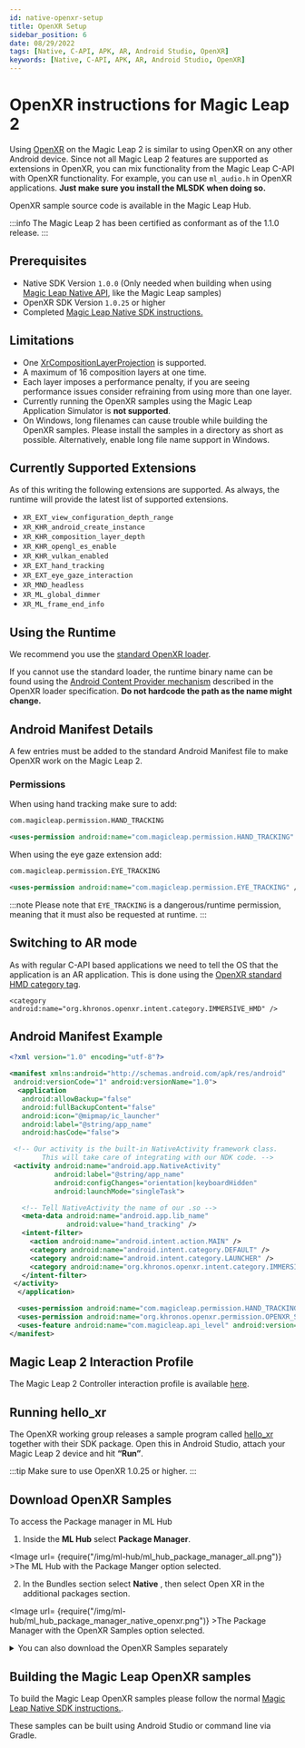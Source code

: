 ```yaml
---
id: native-openxr-setup
title: OpenXR Setup
sidebar_position: 6
date: 08/29/2022
tags: [Native, C-API, APK, AR, Android Studio, OpenXR]
keywords: [Native, C-API, APK, AR, Android Studio, OpenXR]
---
```


# OpenXR instructions for Magic Leap 2

Using [OpenXR](https://registry.khronos.org/OpenXR/specs/1.0/html/xrspec.html) on the Magic Leap 2 is similar to using OpenXR on any other Android device. Since not all Magic Leap 2 features are supported as extensions in OpenXR, you can mix functionality from the Magic Leap C-API with OpenXR functionality. For example, you can use `ml_audio.h` in OpenXR applications. **Just make sure you install the MLSDK when doing so.**

OpenXR sample source code is available in the Magic Leap Hub.

:::info
The Magic Leap 2 has been certified as conformant as of the 1.1.0 release.
:::

## Prerequisites

- Native SDK Version `1.0.0` (Only needed when building when using [Magic Leap Native API](/versioned_docs/version-22-Feb-2023/api-ref/api/indexpage.md), like the Magic Leap samples)
- OpenXR SDK Version `1.0.25` or higher
- Completed [Magic Leap Native SDK instructions.](/versioned_docs/version-22-Feb-2023/guides/native/getting-started/native-getting-started.md)

## Limitations

- One [XrCompositionLayerProjection](https://registry.khronos.org/OpenXR/specs/1.0/html/xrspec.html#XrCompositionLayerProjection) is supported.
- A maximum of 16 composition layers at one time.
- Each layer imposes a performance penalty, if you are seeing performance issues consider refraining from using more than one layer.
- Currently running the OpenXR samples using the Magic Leap Application Simulator is **not supported**.
- On Windows, long filenames can cause trouble while building the OpenXR samples. Please install the samples in a directory as short as possible. Alternatively, enable long file name support in Windows.

## Currently Supported Extensions

As of this writing the following extensions are supported. As always, the runtime will provide the latest list of supported extensions.

- `XR_EXT_view_configuration_depth_range`
- `XR_KHR_android_create_instance`
- `XR_KHR_composition_layer_depth`
- `XR_KHR_opengl_es_enable`
- `XR_KHR_vulkan_enabled`
- `XR_EXT_hand_tracking`
- `XR_EXT_eye_gaze_interaction`
- `XR_MND_headless`
- `XR_ML_global_dimmer`
- `XR_ML_frame_end_info`

## Using the Runtime

We recommend you use the [standard OpenXR loader](https://github.com/KhronosGroup/OpenXR-SDK).

If you cannot use the standard loader, the runtime binary name can be found using the [Android Content Provider mechanism](https://registry.khronos.org/OpenXR/specs/1.0/loader.html#active-runtime-information) described in the OpenXR loader specification. **Do not hardcode the path as the name might change.**

## Android Manifest Details

A few entries must be added to the standard Android Manifest file to make OpenXR work on the Magic Leap 2.

### Permissions

When using hand tracking make sure to add:

```xml
com.magicleap.permission.HAND_TRACKING

<uses-permission android:name="com.magicleap.permission.HAND_TRACKING" />
```

When using the eye gaze extension add:

```xml
com.magicleap.permission.EYE_TRACKING

<uses-permission android:name="com.magicleap.permission.EYE_TRACKING" />
```

:::note
Please note that `EYE_TRACKING` is a dangerous/runtime permission, meaning that it must also be requested at runtime.
:::

## Switching to AR mode

As with regular C-API based applications we need to tell the OS that the application is an AR application. This is done using the [OpenXR standard HMD category tag](https://registry.khronos.org/OpenXR/specs/1.0/html/xrspec.html#android-runtime-category).

`<category android:name="org.khronos.openxr.intent.category.IMMERSIVE_HMD" />`

## Android Manifest Example

```xml
<?xml version="1.0" encoding="utf-8"?>

<manifest xmlns:android="http://schemas.android.com/apk/res/android"
 android:versionCode="1" android:versionName="1.0">
  <application
   android:allowBackup="false"
   android:fullBackupContent="false"
   android:icon="@mipmap/ic_launcher"
   android:label="@string/app_name"
   android:hasCode="false">

 <!-- Our activity is the built-in NativeActivity framework class.
     	This will take care of integrating with our NDK code. -->
 <activity android:name="android.app.NativeActivity"
           android:label="@string/app_name"
           android:configChanges="orientation|keyboardHidden"
           android:launchMode="singleTask">

   <!-- Tell NativeActivity the name of our .so -->
   <meta-data android:name="android.app.lib_name"
              android:value="hand_tracking" />
   <intent-filter>
     <action android:name="android.intent.action.MAIN" />
     <category android:name="android.intent.category.DEFAULT" />
     <category android:name="android.intent.category.LAUNCHER" />
     <category android:name="org.khronos.openxr.intent.category.IMMERSIVE_HMD" />
   </intent-filter>
 </activity>
  </application>

  <uses-permission android:name="com.magicleap.permission.HAND_TRACKING" />
  <uses-permission android:name="org.khronos.openxr.permission.OPENXR_SYSTEM" />
  <uses-feature android:name="com.magicleap.api_level" android:version="20" />
</manifest>

```

## Magic Leap 2 Interaction Profile

The Magic Leap 2 Controller interaction profile is available [here](https://registry.khronos.org/OpenXR/specs/1.0/html/xrspec.html#XR_ML_ml2_controller_interaction).


## Running hello_xr

The OpenXR working group releases a sample program called [hello_xr](https://github.com/KhronosGroup/OpenXR-SDK-Source/tree/main/src/tests/hello_xr) together with their SDK package. Open this in Android Studio, attach your Magic Leap 2 device and hit **“Run”**.

:::tip
Make sure to use OpenXR 1.0.25 or higher.
:::

## Download OpenXR Samples

To access the Package manager in ML Hub

1. Inside the **ML Hub** select **Package Manager**.

<Image url= {require("/img/ml-hub/ml_hub_package_manager_all.png")} >The ML Hub with the Package Manger option selected.</Image>

2. In the Bundles section select **Native** , then select Open XR in the additional packages section.

<Image url= {require("/img/ml-hub/ml_hub_package_manager_native_openxr.png")} >The Package Manager with the OpenXR Samples option selected.</Image>

<details> 

<summary> You can also download the OpenXR Samples separately </summary>

1. Inside the **Package Manager** select **All**.

<Image url= {require("/img/ml-hub/ml_hub_package_manager.png")} >The the Package Manger with the **All** tab selected.</Image>

2. Then find and select the download icon for the OpenXR Samples . Located under the **Common Packages** section.

<Image url= {require("/img/ml-hub/ml_hub_package_manager_native_openxr.png")} >The Package Manager with the OpenXR Samples option selected.</Image>

</details>

## Building the Magic Leap OpenXR samples

To build the Magic Leap OpenXR samples please follow the normal [Magic Leap Native SDK instructions.](/versioned_docs/version-22-Feb-2023/guides/native/getting-started/native-getting-started.md).

These samples can be built using Android Studio or command line via Gradle.

